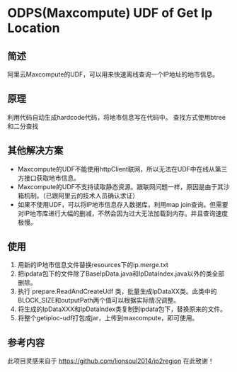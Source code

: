 # ODPS(Maxcompute) UDF of Get Ip Location

## 简述
阿里云Maxcompute的UDF，可以用来快速离线查询一个IP地址的地市信息。

## 原理
利用代码自动生成hardcode代码，将地市信息写在代码中。
查找方式使用btree和二分查找

## 其他解决方案
- Maxcompute的UDF不能使用httpClient联网，所以无法在UDF中在线从第三方接口获取地市信息。
- Maxcompute的UDF不支持读取静态资源。跟联网问题一样，原因是由于其沙箱机制。（已跟阿里云的技术人员确认求证）
- 如果不使用UDF，可以将IP地市信息存入数据库，利用map join查询。但需要对IP地市库进行大幅的删减，不然会因为过大无法加载到内存。并且查询速度极慢。

## 使用
1. 用新的IP地市信息文件替换resources下的ip.merge.txt
2. 把ipdata包下的文件除了BaseIpData.java和IpDataIndex.java以外的类全部删除。
3. 执行 prepare.ReadAndCreateUdf 类，批量生成IpDataXX类。此类中的BLOCK_SIZE和outputPath两个值可以根据实际情况调整。
4. 将生成的IpDataXXX和IpDataIndex类复制到ipdata包下，替换原来的文件。
5. 将整个getiploc-udf打包成jar，上传到maxcompute，即可使用。

## 参考内容
此项目灵感来自于 https://github.com/lionsoul2014/ip2region
在此致谢！

